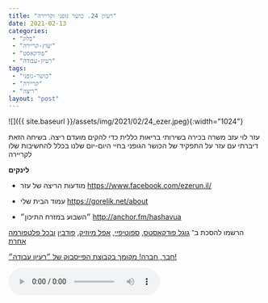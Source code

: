 ```yaml
---
title: "רעיון 24. כושר גופני וקריירה"
date: 2021-02-13
categories: 
 - "בלוג"
 - "יעוץ-קריירה"
 - "פודקאסט"
 - "רעיון-עבודה"
tags: 
 - "כושר-גופני"
 - "קריירה"
 - "ריצה"
layout: "post"
---
```


![]({{ site.baseurl }}/assets/img/2021/02/24_ezer.jpeg){:width="1024"}

עזר לוי עזב משרה בכירה בשירותי בריאות כללית כדי להקים מועדם ריצה. בשיחה הזאת דיברתי עם עזר על התפקיד של הכושר הגופני בחיי היום-יום שלנו בכלל להחשיבות שלו לקריירה

**לינקים**

* מודעות הריצה של עזר [<https://www.facebook.com/ezerun.il/>](https://www.facebook.com/ezerun.il/)

* עמוד הבית שלי [<https://gorelik.net/about>](https://gorelik.net/about)
* ״השבוע במזרח התיכון״ [<http://anchor.fm/hashavua>](http://anchor.fm/hashavua) 

הרשמו להסכת ב־ [גוגל פודקאסטס](https://podcasts.google.com/feed/aHR0cHM6Ly9mZWVkLnBvZGJlYW4uY29tL2JvcmlzZ29yZWxpa3BoZC9mZWVkLnhtbA), [ספוטיפיי](https://open.spotify.com/show/51XJ9Wd4A5xL1IfU0wHT2Y), [אפל מיוזיק](https://podcasts.apple.com/il/podcast/%D7%A8%D7%A2%D7%99%D7%95%D7%9F-%D7%A2%D7%91%D7%95%D7%93%D7%94-%D7%A0%D7%99%D7%94%D7%95%D7%9C-%D7%A9%D7%95%D7%95%D7%A7-%D7%A7%D7%A8%D7%99%D7%99%D7%A8%D7%94/id1542636914), [פודבין](https://borisgorelikphd.podbean.com/) [ובכל פלטפורמה אחרת](https://feed.podbean.com/borisgorelikphd/feed.xml)

[חבר, חברה! מקומך בקבוצת הפייסבוק של ״רעיון עבודה״!](https://www.facebook.com/reayonavodapodcast)

<audio controls src="https://mcdn.podbean.com/mf/web/6zf7yv/24_ezer.mp3" class=" wp-block-audio"></audio>
